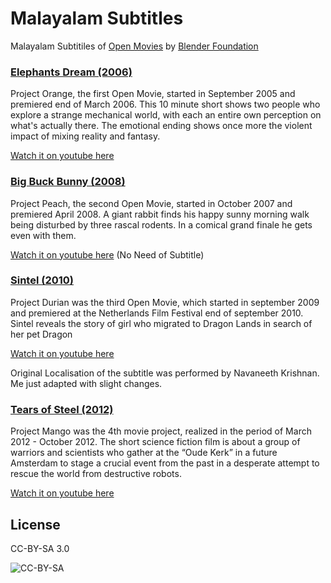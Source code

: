 Malayalam Subtitles
===================

Malayalam Subtitiles of [Open Movies](http://www.blender.org/features-gallery/blender-open-projects/) by [Blender Foundation](http://www.blender.org/blenderorg/blender-foundation/)

### [Elephants Dream (2006)](http://www.elephantsdream.org/)
Project Orange, the first Open Movie, started in September 2005 and premiered end of March 2006. This 10 minute short shows two people who explore a strange mechanical world, with each an entire own perception on what's actually there. The emotional ending shows once more the violent impact of mixing reality and fantasy. 

[Watch it on youtube here](http://www.youtube.com/watch?v=TLkA0RELQ1g)




### [Big Buck Bunny (2008)](http://www.bigbuckbunny.org/)
Project Peach, the second Open Movie, started in October 2007 and premiered April 2008.  A giant rabbit finds his happy sunny morning walk being disturbed by three rascal rodents. In a comical grand finale he gets even with them. 

[Watch it on youtube here](http://www.youtube.com/watch?v=YE7VzlLtp-4) (No Need of Subtitle)




### [Sintel (2010)](http://www.sintel.org/)
Project Durian was the third Open Movie, which started in september 2009 and premiered at the Netherlands Film Festival end of september 2010. Sintel reveals the story of girl who migrated to Dragon Lands in search of her pet Dragon

[Watch it on youtube here](http://www.youtube.com/watch?v=eRsGyueVLvQ)

Original Localisation of the subtitle was performed by Navaneeth Krishnan. Me just adapted with slight changes.



### [Tears of Steel (2012)](http://www.tearsofsteel.org/)
Project Mango was the 4th movie project, realized in the period of March 2012 - October 2012. The short science fiction film is about a group of warriors and scientists who gather at the “Oude Kerk” in a future Amsterdam to stage a crucial event from the past in a desperate attempt to rescue the world from destructive robots.

[Watch it on youtube here](http://youtu.be/41hv2tW5Lc4)



## License
CC-BY-SA 3.0 

![CC-BY-SA](http://i.creativecommons.org/l/by-sa/3.0/88x31.png)


